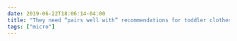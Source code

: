 ```yaml
---
date: 2019-06-22T18:06:14-04:00
title: "They need “pairs well with” recommendations for toddler clothes so that you know what food stains will go with the intended color scheme."
tags: ["micro"]
---
```

